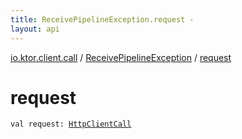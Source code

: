 ```yaml
---
title: ReceivePipelineException.request - 
layout: api
---
```


<div class='api-docs-breadcrumbs'><a href="../index.html">io.ktor.client.call</a> / <a href="index.html">ReceivePipelineException</a> / <a href="./request.html">request</a></div>

# request

<div class="signature"><code><span class="keyword">val </span><span class="identifier">request</span><span class="symbol">: </span><a href="../-http-client-call/index.html"><span class="identifier">HttpClientCall</span></a></code></div>
